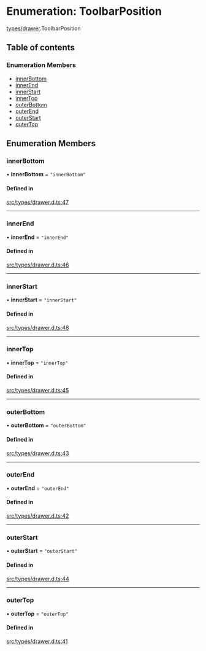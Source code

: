 # Enumeration: ToolbarPosition

[types/drawer](../modules/types_drawer.md).ToolbarPosition

## Table of contents

### Enumeration Members

- [innerBottom](types_drawer.ToolbarPosition.md#innerbottom)
- [innerEnd](types_drawer.ToolbarPosition.md#innerend)
- [innerStart](types_drawer.ToolbarPosition.md#innerstart)
- [innerTop](types_drawer.ToolbarPosition.md#innertop)
- [outerBottom](types_drawer.ToolbarPosition.md#outerbottom)
- [outerEnd](types_drawer.ToolbarPosition.md#outerend)
- [outerStart](types_drawer.ToolbarPosition.md#outerstart)
- [outerTop](types_drawer.ToolbarPosition.md#outertop)

## Enumeration Members

### innerBottom

• **innerBottom** = ``"innerBottom"``

#### Defined in

[src/types/drawer.d.ts:47](https://github.com/fabwcie/drawer/blob/6f6bdfc/src/types/drawer.d.ts#L47)

___

### innerEnd

• **innerEnd** = ``"innerEnd"``

#### Defined in

[src/types/drawer.d.ts:46](https://github.com/fabwcie/drawer/blob/6f6bdfc/src/types/drawer.d.ts#L46)

___

### innerStart

• **innerStart** = ``"innerStart"``

#### Defined in

[src/types/drawer.d.ts:48](https://github.com/fabwcie/drawer/blob/6f6bdfc/src/types/drawer.d.ts#L48)

___

### innerTop

• **innerTop** = ``"innerTop"``

#### Defined in

[src/types/drawer.d.ts:45](https://github.com/fabwcie/drawer/blob/6f6bdfc/src/types/drawer.d.ts#L45)

___

### outerBottom

• **outerBottom** = ``"outerBottom"``

#### Defined in

[src/types/drawer.d.ts:43](https://github.com/fabwcie/drawer/blob/6f6bdfc/src/types/drawer.d.ts#L43)

___

### outerEnd

• **outerEnd** = ``"outerEnd"``

#### Defined in

[src/types/drawer.d.ts:42](https://github.com/fabwcie/drawer/blob/6f6bdfc/src/types/drawer.d.ts#L42)

___

### outerStart

• **outerStart** = ``"outerStart"``

#### Defined in

[src/types/drawer.d.ts:44](https://github.com/fabwcie/drawer/blob/6f6bdfc/src/types/drawer.d.ts#L44)

___

### outerTop

• **outerTop** = ``"outerTop"``

#### Defined in

[src/types/drawer.d.ts:41](https://github.com/fabwcie/drawer/blob/6f6bdfc/src/types/drawer.d.ts#L41)
